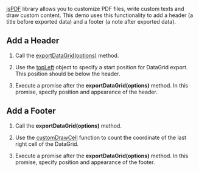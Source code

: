 <a href="https://github.com/parallax/jsPDF" target="_blank">jsPDF</a> library allows you to customize PDF files, write custom texts and draw custom content. This demo uses this functionality to add a header (a title before exported data) and a footer (a note after exported data).

## Add a Header

1. Call the [exportDataGrid(options)](/Documentation/ApiReference/Common/Utils/pdfExporter/#exportDataGridoptions) method.

2. Use the [topLeft](/Documentation/ApiReference/Common/Object_Structures/PdfExportDataGridProps/topLeft/topLeft.md) object to specify a start position for DataGrid export. This position should be below the header.

3. Execute a promise after the **exportDataGrid(options)** method. In this promise, specify position and appearance of the header.

## Add a Footer

1. Call the **exportDataGrid(options)** method.

2. Use the [customDrawCell](/Documentation/ApiReference/Common/Object_Structures/ExportDataGridProps/#customDrawCell) function to count the coordinate of the last right cell of the DataGrid.

3. Execute a promise after the **exportDataGrid(options)** method. In this promise, specify position and appearance of the footer.
